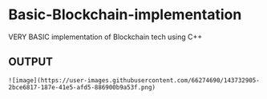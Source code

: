 # Basic-Blockchain-implementation
VERY BASIC implementation of Blockchain tech using C++

## OUTPUT
    ![image](https://user-images.githubusercontent.com/66274690/143732905-2bce6817-187e-41e5-afd5-886900b9a53f.png)

